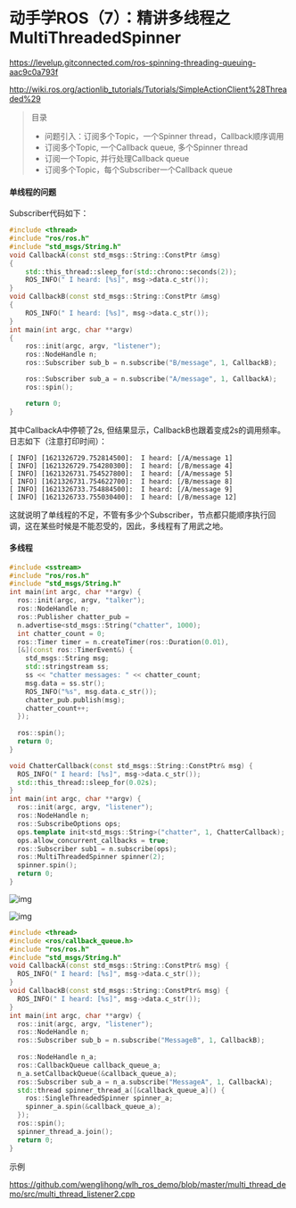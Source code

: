 # 动手学ROS（7）：精讲多线程之MultiThreadedSpinner

https://levelup.gitconnected.com/ros-spinning-threading-queuing-aac9c0a793f

http://wiki.ros.org/actionlib_tutorials/Tutorials/SimpleActionClient%28Threaded%29



> 目录
>
> - 问题引入：订阅多个Topic，一个Spinner thread，Callback顺序调用
> - 订阅多个Topic, 一个Callback queue, 多个Spinner thread
> - 订阅一个Topic, 并行处理Callback queue
> - 订阅多个Topic，每个Subscriber一个Callback queue



#### 单线程的问题



Subscriber代码如下：

```c++
#include <thread>
#include "ros/ros.h"
#include "std_msgs/String.h"
void CallbackA(const std_msgs::String::ConstPtr &msg)
{
    std::this_thread::sleep_for(std::chrono::seconds(2));
    ROS_INFO(" I heard: [%s]", msg->data.c_str());
}
void CallbackB(const std_msgs::String::ConstPtr &msg)
{
    ROS_INFO(" I heard: [%s]", msg->data.c_str());
}
int main(int argc, char **argv)
{
    ros::init(argc, argv, "listener");
    ros::NodeHandle n;
    ros::Subscriber sub_b = n.subscribe("B/message", 1, CallbackB);

    ros::Subscriber sub_a = n.subscribe("A/message", 1, CallbackA);
    ros::spin();

    return 0;
}
```

其中CallbackA中停顿了2s, 但结果显示，CallbackB也跟着变成2s的调用频率。日志如下（注意打印时间）：

```
[ INFO] [1621326729.752814500]:  I heard: [/A/message 1]
[ INFO] [1621326729.754280300]:  I heard: [/B/message 4]
[ INFO] [1621326731.754527800]:  I heard: [/A/message 5]
[ INFO] [1621326731.754622700]:  I heard: [/B/message 8]
[ INFO] [1621326733.754884500]:  I heard: [/A/message 9]
[ INFO] [1621326733.755030400]:  I heard: [/B/message 12]
```

这就说明了单线程的不足，不管有多少个Subscriber，节点都只能顺序执行回调，这在某些时候是不能忍受的，因此，多线程有了用武之地。



#### 多线程



```c++
#include <sstream>
#include "ros/ros.h"
#include "std_msgs/String.h"
int main(int argc, char **argv) {
  ros::init(argc, argv, "talker");
  ros::NodeHandle n;
  ros::Publisher chatter_pub =     
  n.advertise<std_msgs::String("chatter", 1000);
  int chatter_count = 0;
  ros::Timer timer = n.createTimer(ros::Duration(0.01),
  [&](const ros::TimerEvent&) {
    std_msgs::String msg;
    std::stringstream ss;
    ss << "chatter messages: " << chatter_count;
    msg.data = ss.str();
    ROS_INFO("%s", msg.data.c_str());
    chatter_pub.publish(msg);
    chatter_count++;
  });
  
  ros::spin();
  return 0;
}
```







```c++
void ChatterCallback(const std_msgs::String::ConstPtr& msg) {
  ROS_INFO(" I heard: [%s]", msg->data.c_str());
  std::this_thread::sleep_for(0.02s);
}
int main(int argc, char **argv) {
  ros::init(argc, argv, "listener");
  ros::NodeHandle n;
  ros::SubscribeOptions ops;
  ops.template init<std_msgs::String>("chatter", 1, ChatterCallback);
  ops.allow_concurrent_callbacks = true;
  ros::Subscriber sub1 = n.subscribe(ops);
  ros::MultiThreadedSpinner spinner(2);
  spinner.spin();
  return 0;
}
```





![img](https://miro.medium.com/max/2004/1*zEBn_D7IOZlTWf-bnr3nuA.png)



![img](https://miro.medium.com/max/2036/1*KyskEVrKEWY3PN9mDNvJXQ.png)



```c++
#include <thread>
#include <ros/callback_queue.h>
#include "ros/ros.h"
#include "std_msgs/String.h"
void CallbackA(const std_msgs::String::ConstPtr& msg) {
  ROS_INFO(" I heard: [%s]", msg->data.c_str());
}
void CallbackB(const std_msgs::String::ConstPtr& msg) {
  ROS_INFO(" I heard: [%s]", msg->data.c_str());
}
int main(int argc, char **argv) {
  ros::init(argc, argv, "listener");
  ros::NodeHandle n;
  ros::Subscriber sub_b = n.subscribe("MessageB", 1, CallbackB);
  
  ros::NodeHandle n_a;
  ros::CallbackQueue callback_queue_a;
  n_a.setCallbackQueue(&callback_queue_a);
  ros::Subscriber sub_a = n_a.subscribe("MessageA", 1, CallbackA);
  std::thread spinner_thread_a([&callback_queue_a]() {
    ros::SingleThreadedSpinner spinner_a;
    spinner_a.spin(&callback_queue_a);
  });
  ros::spin();
  spinner_thread_a.join();
  return 0;
}
```





示例

https://github.com/wenglihong/wlh_ros_demo/blob/master/multi_thread_demo/src/multi_thread_listener2.cpp